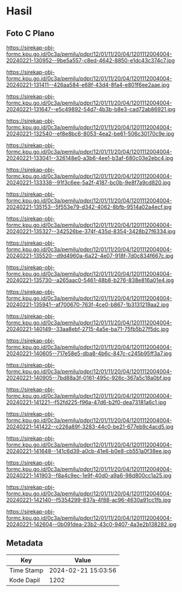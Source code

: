 # Hasil

## Foto C Plano

https://sirekap-obj-formc.kpu.go.id/0c3a/pemilu/pdpr/12/01/11/20/04/1201112004004-20240221-130952--9be5a557-c8ed-4642-8850-e1dc43c374c7.jpg

https://sirekap-obj-formc.kpu.go.id/0c3a/pemilu/pdpr/12/01/11/20/04/1201112004004-20240221-131411--426aa584-e68f-43d4-8fa4-e801f6ee2aae.jpg

https://sirekap-obj-formc.kpu.go.id/0c3a/pemilu/pdpr/12/01/11/20/04/1201112004004-20240221-131647--e5c49892-54d7-4b3b-b8e3-cad72ab86921.jpg

https://sirekap-obj-formc.kpu.go.id/0c3a/pemilu/pdpr/12/01/11/20/04/1201112004004-20240221-132540--ef8e8bc6-8053-4ea2-be61-506c30170c9e.jpg

https://sirekap-obj-formc.kpu.go.id/0c3a/pemilu/pdpr/12/01/11/20/04/1201112004004-20240221-133041--326148e0-a3b6-4ee1-b3af-680c03e2ebc4.jpg

https://sirekap-obj-formc.kpu.go.id/0c3a/pemilu/pdpr/12/01/11/20/04/1201112004004-20240221-133338--91f3c6ee-5a2f-4187-bc0b-9e8f7a9cd820.jpg

https://sirekap-obj-formc.kpu.go.id/0c3a/pemilu/pdpr/12/01/11/20/04/1201112004004-20240221-135153--5f553e79-d342-4062-8bfb-9514a02a4ecf.jpg

https://sirekap-obj-formc.kpu.go.id/0c3a/pemilu/pdpr/12/01/11/20/04/1201112004004-20240221-135327--342526be-374f-435d-8354-3428b27f6334.jpg

https://sirekap-obj-formc.kpu.go.id/0c3a/pemilu/pdpr/12/01/11/20/04/1201112004004-20240221-135520--d9d4960a-6a22-4e07-918f-7d0c834f667c.jpg

https://sirekap-obj-formc.kpu.go.id/0c3a/pemilu/pdpr/12/01/11/20/04/1201112004004-20240221-135730--a265aac0-5461-48b8-b276-838e816a01e4.jpg

https://sirekap-obj-formc.kpu.go.id/0c3a/pemilu/pdpr/12/01/11/20/04/1201112004004-20240221-135941--af700670-763f-4ce0-b867-1b3131219aa2.jpg

https://sirekap-obj-formc.kpu.go.id/0c3a/pemilu/pdpr/12/01/11/20/04/1201112004004-20240221-140149--33aa8ebf-2715-4a5e-ba71-75fb5b27f5dc.jpg

https://sirekap-obj-formc.kpu.go.id/0c3a/pemilu/pdpr/12/01/11/20/04/1201112004004-20240221-140605--717e58e5-dba8-4b6c-847c-c245b95ff3a7.jpg

https://sirekap-obj-formc.kpu.go.id/0c3a/pemilu/pdpr/12/01/11/20/04/1201112004004-20240221-140905--7bd88a3f-0161-495c-926c-367a5c18a0bf.jpg

https://sirekap-obj-formc.kpu.go.id/0c3a/pemilu/pdpr/12/01/11/20/04/1201112004004-20240221-141221--f52fd225-f96a-47d6-b2f0-dea73181a6c1.jpg

https://sirekap-obj-formc.kpu.go.id/0c3a/pemilu/pdpr/12/01/11/20/04/1201112004004-20240221-141422--c226a89f-3283-44c0-be21-677eb9c4acd5.jpg

https://sirekap-obj-formc.kpu.go.id/0c3a/pemilu/pdpr/12/01/11/20/04/1201112004004-20240221-141648--141c6d39-a0cb-41e6-b0e8-cb551a0f38ee.jpg

https://sirekap-obj-formc.kpu.go.id/0c3a/pemilu/pdpr/12/01/11/20/04/1201112004004-20240221-141903--f8a4c9ec-1e9f-40d0-a9a6-98d800cc1a25.jpg

https://sirekap-obj-formc.kpu.go.id/0c3a/pemilu/pdpr/12/01/11/20/04/1201112004004-20240221-142140--f5354299-837a-4f88-ac96-4630a91cc1fb.jpg

https://sirekap-obj-formc.kpu.go.id/0c3a/pemilu/pdpr/12/01/11/20/04/1201112004004-20240221-142604--0b091dea-23b2-43c0-9407-4a3e2b138282.jpg


## Metadata

| Key        | Value               |
| ---------- | ------------------- |
| Time Stamp | 2024-02-21 15:03:56 |
| Kode Dapil | 1202                |



